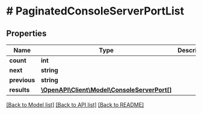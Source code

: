 # # PaginatedConsoleServerPortList

## Properties

Name | Type | Description | Notes
------------ | ------------- | ------------- | -------------
**count** | **int** |  |
**next** | **string** |  | [optional]
**previous** | **string** |  | [optional]
**results** | [**\OpenAPI\Client\Model\ConsoleServerPort[]**](ConsoleServerPort.md) |  |

[[Back to Model list]](../../README.md#models) [[Back to API list]](../../README.md#endpoints) [[Back to README]](../../README.md)
